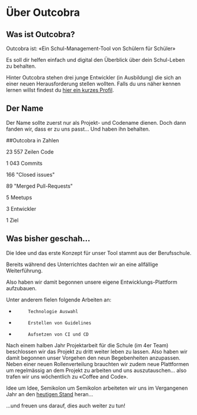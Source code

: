 # Über Outcobra

## Was ist Outcobra?

Outcobra ist: «Ein Schul-Management-Tool von Schülern für Schüler»

Es soll dir helfen einfach und digital den Überblick über dein Schul-Leben zu behalten.

Hinter Outcobra stehen drei junge Entwickler (in Ausbildung) die sich an einer neuen Herausforderung stellen wollten. Falls du uns näher kennen lernen willst findest du [hier ein kurzes Profil](https://www.outcobra.school/devs).

## Der Name

Der Name sollte zuerst nur als Projekt- und Codename dienen. Doch dann fanden wir, dass er zu uns passt… Und haben ihn behalten.

##Outcobra in Zahlen

23 557 Zeilen Code

1 043 Commits

166 "Closed issues"

89 "Merged Pull-Requests"

5 Meetups

3 Entwickler

1 Ziel

## Was bisher geschah…

Die Idee und das erste Konzept für unser Tool stammt aus der Berufsschule.

Bereits während des Unterrichtes dachten wir an eine allfällige Weiterführung.

Also haben wir damit begonnen unsere eigene Entwicklungs-Plattform aufzubauen.

Unter anderem fielen folgende Arbeiten an:

-          Technologie Auswahl

-          Erstellen von Guidelines

-          Aufsetzen von CI und CD

Nach einem halben Jahr Projektarbeit für die Schule (im 4er Team) beschlossen wir das Projekt zu dritt weiter leben zu lassen. Also haben wir damit begonnen unser Vorgehen den neun Begebenheiten anzupassen. Neben einer neuen Rollenverteilung brauchten wir zudem neue Plattformen um regelmässig an dem Projekt zu arbeiten und uns auszutauschen… also trafen wir uns wöchentlich zu «Coffee and Code».

Idee um Idee, Semikolon um Semikolon arbeiteten wir uns im Vergangenen Jahr an den [heutigen Stand](https://www.outcobra.school/features) heran…

…und freuen uns darauf, dies auch weiter zu tun!

